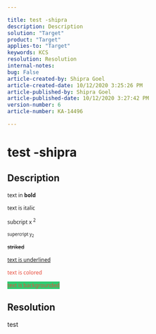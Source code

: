 ```yaml
---

title: test -shipra  
description: Description  
solution: "Target"  
product: "Target"  
applies-to: "Target"  
keywords: KCS  
resolution: Resolution  
internal-notes:   
bug: False  
article-created-by: Shipra Goel  
article-created-date: 10/12/2020 3:25:26 PM  
article-published-by: Shipra Goel  
article-published-date: 10/12/2020 3:27:42 PM  
version-number: 6  
article-number: KA-14496

---
```


# test -shipra

## Description


<div data-wrapper="true" style="font-size:12px;font-family:'Segoe UI','Helvetica Neue',sans-serif;">


text in **bold**

text is italic

subcript x <sup>2</sup>

<sup>supercript y<sub>2</sub></sup>

<s>striked</s>

<u>text is underlined</u>

<span style="color:#e74c3c;">text is colored</span>

<span style="color:#e74c3c;"><span style="background-color:#2ecc71;">text is backgrounded</span></span>


</div>




## Resolution

test

